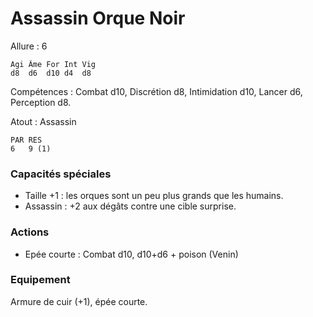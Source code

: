 
# Assassin Orque Noir

Allure : 6

	Agi	Âme	For	Int	Vig
	d8	d6	d10	d4	d8

Compétences : Combat d10, Discrétion d8, Intimidation d10, Lancer d6, Perception d8.

Atout : Assassin

	PAR	RES
	6	9 (1)

### Capacités spéciales
- Taille +1 : les orques sont un peu plus grands que les humains.
- Assassin : +2 aux dégâts contre une cible surprise.

### Actions
- Epée courte : Combat d10, d10+d6 + poison (Venin)

### Equipement
Armure de cuir (+1), épée courte.
